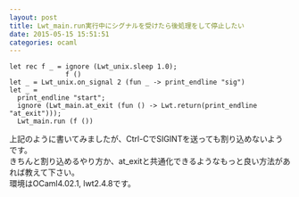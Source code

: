 ```yaml
---
layout: post
title: Lwt_main.run実行中にシグナルを受けたら後処理をして停止したい
date: 2015-05-15 15:51:51
categories: ocaml
---
```

<pre><code>let rec f _ = ignore (Lwt_unix.sleep 1.0);
              f ()
let _ = Lwt_unix.on_signal 2 (fun _ -&gt; print_endline "sig")
let _ = 
  print_endline "start";
  ignore (Lwt_main.at_exit (fun () -&gt; Lwt.return(print_endline "at_exit")));
  Lwt_main.run (f ()) 
</code></pre>

<p>上記のように書いてみましたが、Ctrl-CでSIGINTを送っても割り込めないようです。<br>
きちんと割り込めるやり方か、at_exitと共通化できるようなもっと良い方法があれば教えて下さい。<br>
環境はOCaml4.02.1, lwt2.4.8です。</p>

